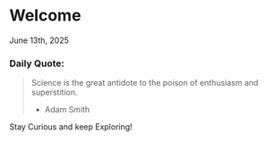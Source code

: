 # Welcome

June 13th, 2025

### Daily Quote:
> Science is the great antidote to the poison of enthusiasm and superstition.
> 	- Adam Smith

Stay Curious and keep Exploring!
